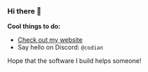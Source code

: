 ### Hi there 👋

**Cool things to do:**
- [Check out my website](https://xxcodianxx.github.io/)
- Say hello on Discord: `@codian`

Hope that the software I build helps someone!
